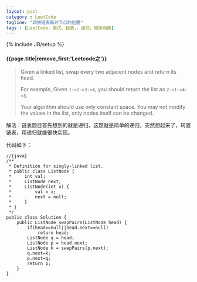 ```yaml
---
layout: post
category : LeetCode
tagline: "调换链表每对节点的位置"
tags : [LeetCode，面试，链表，，递归，顺序调换]
---
```

{% include JB/setup %}

<h4>{{page.title|remove_first:'Leetcode之'}}</h4>

>Given a linked list, swap every two adjacent nodes and return its head.
>
>For example,
Given `1->2->3->4`, you should return the list as `2->1->4->3`.
>
>Your algorithm should use only constant space. You may not modify the values in the list, only nodes itself can be changed. 

解法：链表题目首先想到的就是递归，这题就是简单的递归，突然想起来了，转置链表，用递归就能很快实现。

代码如下：
		
	//{java}
	/**
	 * Definition for singly-linked list.
	 * public class ListNode {
	 *     int val;
	 *     ListNode next;
	 *     ListNode(int x) {
	 *         val = x;
	 *         next = null;
	 *     }
	 * }
	 */
	public class Solution {
	    public ListNode swapPairs(ListNode head) {
	        if(head==null||head.next==null)
	            return head;
	        ListNode q = head;
	        ListNode p = head.next;
	        ListNode k = swapPairs(p.next);
	        q.next=k;
	        p.next=q;
	        return p;
	    }
	}